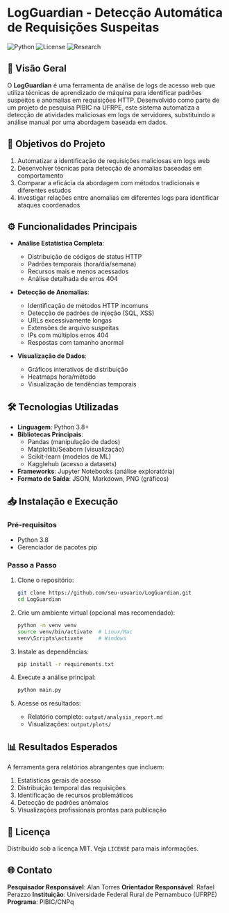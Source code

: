 # LogGuardian - Detecção Automática de Requisições Suspeitas

![Python](https://img.shields.io/badge/Python-3.8%2B-blue)
![License](https://img.shields.io/badge/License-MIT-green)
![Research](https://img.shields.io/badge/Research-PIBIC%2FUFRPE-orange)

## 📌 Visão Geral

O **LogGuardian** é uma ferramenta de análise de logs de acesso web que utiliza técnicas de aprendizado de máquina para identificar padrões suspeitos e anomalias em requisições HTTP. Desenvolvido como parte de um projeto de pesquisa PIBIC na UFRPE, este sistema automatiza a detecção de atividades maliciosas em logs de servidores, substituindo a análise manual por uma abordagem baseada em dados.

## 🎯 Objetivos do Projeto

1. Automatizar a identificação de requisições maliciosas em logs web
2. Desenvolver técnicas para detecção de anomalias baseadas em comportamento
3. Comparar a eficácia da abordagem com métodos tradicionais e diferentes estudos
4. Investigar relações entre anomalias em diferentes logs para identificar ataques coordenados

## ⚙️ Funcionalidades Principais

- **Análise Estatística Completa**:
  - Distribuição de códigos de status HTTP
  - Padrões temporais (hora/dia/semana)
  - Recursos mais e menos acessados
  - Análise detalhada de erros 404
  
- **Detecção de Anomalias**:
  - Identificação de métodos HTTP incomuns
  - Detecção de padrões de injeção (SQL, XSS)
  - URLs excessivamente longas
  - Extensões de arquivo suspeitas
  - IPs com múltiplos erros 404
  - Respostas com tamanho anormal

- **Visualização de Dados**:
  - Gráficos interativos de distribuição
  - Heatmaps hora/método
  - Visualização de tendências temporais

## 🛠️ Tecnologias Utilizadas

- **Linguagem**: Python 3.8+
- **Bibliotecas Principais**:
  - Pandas (manipulação de dados)
  - Matplotlib/Seaborn (visualização)
  - Scikit-learn (modelos de ML)
  - Kagglehub (acesso a datasets)
- **Frameworks**: Jupyter Notebooks (análise exploratória)
- **Formato de Saída**: JSON, Markdown, PNG (gráficos)

## 📥 Instalação e Execução

### Pré-requisitos
- Python 3.8
- Gerenciador de pacotes pip

### Passo a Passo

1. Clone o repositório:
   ```bash
   git clone https://github.com/seu-usuario/LogGuardian.git
   cd LogGuardian
   ```

2. Crie um ambiente virtual (opcional mas recomendado):
   ```bash
   python -m venv venv
   source venv/bin/activate  # Linux/Mac
   venv\Scripts\activate     # Windows
   ```

3. Instale as dependências:
   ```bash
   pip install -r requirements.txt
   ```

4. Execute a análise principal:
   ```bash
   python main.py
   ```

5. Acesse os resultados:
   - Relatório completo: `output/analysis_report.md`
   - Visualizações: `output/plots/`

## 📊 Resultados Esperados

A ferramenta gera relatórios abrangentes que incluem:

1. Estatísticas gerais de acesso
2. Distribuição temporal das requisições
3. Identificação de recursos problemáticos
4. Detecção de padrões anômalos
5. Visualizações profissionais prontas para publicação

## 📜 Licença

Distribuído sob a licença MIT. Veja `LICENSE` para mais informações.

## 🌐 Contato

**Pesquisador Responsável**: Alan Torres
**Orientador Responsável**: Rafael Perazzo
**Instituição**: Universidade Federal Rural de Pernambuco (UFRPE)  
**Programa**: PIBIC/CNPq  
